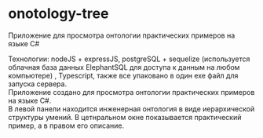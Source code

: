 # onotology-tree
Приложение для просмотра онтологии практических примеров на языке C# <br>

Технологии: nodeJS + expressJS, postgreSQL + sequelize (используется облачная база данных ElephantSQL для доступа к данным на любом компьютере) , Typescript, также все упаковано в один exe файл для запуска сервера. <br>
Приложение создано для просмотра онтологии практических примеров на языке C#.<br>
В левой панели находится инженерная онтология в виде иерархической структуры умений. В цетнральном окне показывается практический пример, а в правом его описание.


